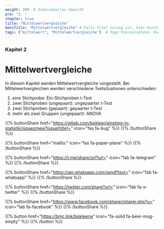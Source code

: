 ```yaml
---
weight: 200  # Individuelles Gewicht 
pre: "2. "
chapter: true
title: "Mittelwertvergleiche"
menuTitle: "Mittelwertvergleiche" # Falls Titel zulang ist, hier Kurztitel
tags: ["mittelwert", "Mittelwertvergleiche"]  # Tags hiereinsetzen; Kurzwort, was auf der Seite passsiert
---
```


### Kapitel 2 

# Mittelwertvergleiche

In diesem Kapitel werden Mittelwertvergleiche vorgestellt. Bei Mittelwertvergleichen werden verschiedene Testsituationen unterschieden:

<ol class="index-list">
  <li>eine Stichprobe: Ein-Stichproben t-Test</li>
  <li>zwei Stichproben (ungepaart): ungepaarter t-Test</li>
  <li>zwei Stichproben (gepaart): gepaarter t-Test</li>
  <li>mehr als zwei Gruppen (ungepaart): ANOVA</li>
</ol>

{{% buttonShare href="https://gitlab.com/bpkleer/einstieg-in-statistik/issues/new?issue[title]=" icon="fas fa-bug" %}} {{% /buttonShare %}} 

{{% buttonShare href="mailto:" icon="fas fa-paper-plane" %}} {{% /buttonShare %}}

{{% buttonShare href="https://t.me/share/url?url=" icon="fab fa-telegram" %}} {{% /buttonShare %}}

{{% buttonShare href="https://api.whatsapp.com/send?text=" icon="fab fa-whatsapp" %}} {{% /buttonShare %}}

{{% buttonShare href="https://twitter.com/share?url=" icon="fab fa-x-twitter" %}} {{% /buttonShare %}}

{{% buttonShare href="https://www.facebook.com/sharer/sharer.php?u=" icon="fab fa-facebook" %}} {{% /buttonShare %}}

{{% button href="https://bmc.link/bpkleerw" icon="fa-solid fa-beer-mug-empty" %}} {{% /button %}}
